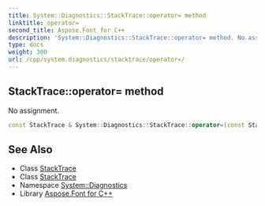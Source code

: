 ```yaml
---
title: System::Diagnostics::StackTrace::operator= method
linktitle: operator=
second_title: Aspose.Font for C++
description: 'System::Diagnostics::StackTrace::operator= method. No assignment in C++.'
type: docs
weight: 300
url: /cpp/system.diagnostics/stacktrace/operator=/
---
```

## StackTrace::operator= method


No assignment.

```cpp
const StackTrace & System::Diagnostics::StackTrace::operator=(const StackTrace &) const =delete
```

## See Also

* Class [StackTrace](../)
* Class [StackTrace](../)
* Namespace [System::Diagnostics](../../)
* Library [Aspose.Font for C++](../../../)
